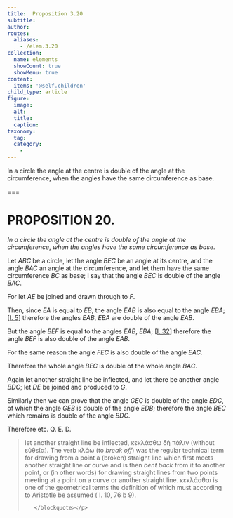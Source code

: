 ```yaml
---
title:  Proposition 3.20
subtitle: 
author:
routes:
  aliases:
    - /elem.3.20
collection:
  name: elements
  showCount: true
  showMenu: true
content:
  items: '@self.children'
child_type: article
figure:
  image:
  alt:
  title:
  caption:
taxonomy:
  tag:
  category:
    - 
---
```


<p><emph>In a circle the angle at the centre is double of the angle at the circumference</emph>, <emph>when the angles have the same circumference as base</emph>. </p>

===

<h1>PROPOSITION 20.</h1>
<p><em>In a circle the angle at the centre is double of the angle at the circumference</em>, <em>when the angles have the same circumference as base</em>. </p>

<p>Let <em>ABC</em> be a circle, let the angle <em>BEC</em> be an angle <lb n="5"/>at its centre, and the angle <em>BAC</em> an angle at the circumference, and let them have the same circumference <em>BC</em> as base; I say that the angle <em>BEC</em> is double of <lb n="10"/>the angle <em>BAC</em>. 
      </p>

<p>For let <em>AE</em> be joined and drawn through to <em>F</em>. </p>

<p>Then, since <em>EA</em> is equal to <em>EB</em>, <span class="center">the angle <em>EAB</em> is also equal to the <lb n="15"/>angle <em>EBA</em>; [<a href="/elem.1.5">I. 5</a>]</span> therefore the angles <em>EAB</em>, <em>EBA</em> are double of the angle <em>EAB</em>. </p>

<p>But the angle <em>BEF</em> is equal to the angles <em>EAB</em>, <em>EBA</em>; [<a href="/elem.1.32">I. 32</a>] therefore the angle <em>BEF</em> is also double of the angle <lb n="20"/><em>EAB</em>. </p>

<p>For the same reason <span class="center">the angle <em>FEC</em> is also double of the angle <em>EAC</em>.</span>
      </p>

<p>Therefore the whole angle <em>BEC</em> is double of the whole angle <em>BAC</em>. <lb n="25"/></p>

<p>Again let another straight line be inflected, and let there be another angle <em>BDC</em>; let <em>DE</em> be joined and produced to <em>G</em>. <pb n="47"/></p>

<p>Similarly then we can prove that the angle <em>GEC</em> is double of the angle <em>EDC</em>, <lb n="30"/><span class="center">of which the angle <em>GEB</em> is double of the angle <em>EDB</em>; therefore the angle <em>BEC</em> which remains is double of the angle <em>BDC</em>.</span>
      </p>

<p>Therefore etc. Q. E. D.
<blockquote n="25" class="crit" place="unspecified" anchored="yes">
        
<p><span class="bold">let another straight line be inflected</span>, <foreign lang="greek">κεκλάσθω δὴ πάλιν</foreign> (without <foreign lang="greek">εὐθεῖα</foreign>). The verb <foreign lang="greek">κλάω</foreign> (to <em>break off</em>) was the regular technical term for drawing from a point a (broken) straight line which first meets another straight line or curve and is then <em>bent back</em> from it to another point, or (in other words) for drawing straight lines from two points meeting at a point on a curve or another straight line. <foreign lang="greek">κεκλάσθαι</foreign> is one of the geometrical terms the definition of which must according to Aristotle be assumed (<xref n="Aristot. Post. Anal. 76b 9" from="ROOT" to="DITTO"><title>Anal. Post.</title> I. 10, 76 b 9</xref>).</p>

       </blockquote></p>
